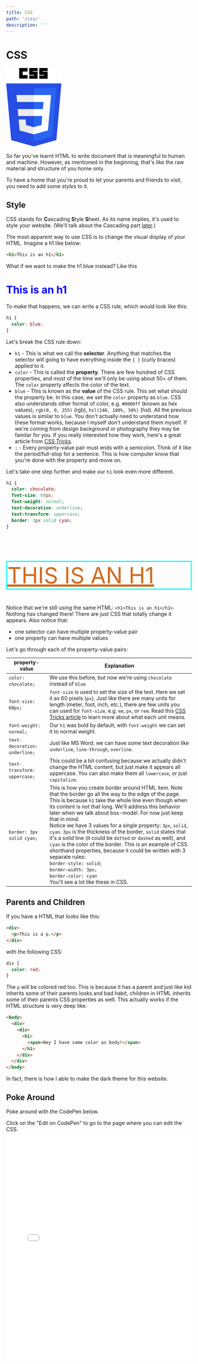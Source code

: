 ```yaml
---
title: CSS
path: '/css/'
description: ''
---
```


# CSS

![CSS Logo](css.png)

So far you've learnt HTML to write document that is meaningful to human and machine. However, as mentioned in the beginning, that's like the raw material and structure of you home only.

To have a home that you're proud to let your parents and friends to visit, you need to add some _styles_ to it.

## Style

CSS stands for **C**ascading **S**tyle **S**heet. As its name implies, it's used to style your website. (We'll talk about the Cascading part [later](/css-cascades/).)

The most apparent way to use CSS is to change the visual display of your HTML. Imagine a h1 like below:

```html
<h1>This is an h1</h1>
```

What if we want to make the h1 blue instead? Like this

<h1 style="color:blue;">This is an h1</h1>

To make that happens, we can write a CSS rule, which would look like this:

```css
h1 {
  color: blue;
}
```

Let's break the CSS rule down:

- `h1` - This is what we call the **selector**. Anything that matches the selector will going to have everything inside the `{ }` (curly braces) applied to it.
- `color` - This is called the **property**. There are few hundred of CSS properties, and most of the time we'll only be using about 50+ of them. The `color` property affects the color of the text.
- `blue` - This is known as the **value** of the CSS rule. This set what should the property be. In this case, we set the `color` property as `blue`. CSS also understands other format of color, e.g. `#0000ff` (known as hex values), `rgb(0, 0, 255)` (rgb), `hsl(240, 100%, 50%)` (hsl). All the previous values is similar to `blue`. You don't actually need to understand how these format works, because I myself don't understand them myself. If we're coming from design background or photography they may be familar for you. If you really interested how they work, here's a great article from [CSS Tricks][css-tricks-color-article].
- `;` - Every property-value pair must ends with a semicolon. Think of it like the period/full-stop for a sentence. This is how computer know that you're done with the property and move on.

Let's take one step further and make our `h1` look even more different.

```css
h1 {
  color: chocolate;
  font-size: 60px;
  font-weight: normal;
  text-decoration: underline;
  text-transform: uppercase;
  border: 3px solid cyan;
}
```

<h1 style="color:chocolate;font-size:60px;font-weight:normal;text-decoration:underline;text-transform:uppercase;border:3px solid cyan;">This is an h1</h1>

Notice that we're still using the same HTML: `<h1>This is an h1</h1>`. Nothing has changed there! There are just CSS that totally change it appears. Also notice that:

- one selector can have multiple property-value pair
- one property can have multiple values

Let's go through each of the property-value pairs:

<div class="pre-responsive-table"></div>

| property-value                | Explanation                                                                                                                                                                                                                                                                                                                                                                                                                                                                                                                                                                                                                                                                                                                                                                       |
| ----------------------------- | --------------------------------------------------------------------------------------------------------------------------------------------------------------------------------------------------------------------------------------------------------------------------------------------------------------------------------------------------------------------------------------------------------------------------------------------------------------------------------------------------------------------------------------------------------------------------------------------------------------------------------------------------------------------------------------------------------------------------------------------------------------------------------- |
| `color: chocolate;`           | We use this before, but now we're using `chocolate` instead of `blue`                                                                                                                                                                                                                                                                                                                                                                                                                                                                                                                                                                                                                                                                                                             |
| `font-size: 60px;`            | `font-size` is used to set the size of the text. Here we set it as 60 pixels (`px`). Just like there are many units for length (meter, foot, inch, etc.), there are few units you can used for `font-size`, e.g. `em`, `px`, or `rem`. Read this [CSS Tricks article][css-tricks-length-article] to learn more about what each unit means.                                                                                                                                                                                                                                                                                                                                                                                                                                        |
| `font-weight: normal;`        | Our `h1` was bold by default, with `font-weight` we can set it to normal weight.                                                                                                                                                                                                                                                                                                                                                                                                                                                                                                                                                                                                                                                                                                  |
| `text-decoration: underline;` | Just like MS Word, we can have some text decoration like `underline`, `line-through`, `overline`.                                                                                                                                                                                                                                                                                                                                                                                                                                                                                                                                                                                                                                                                                 |
| `text-transform: uppercase;`  | This could be a bit confusing because we actually didn't change the HTML content, but just make it appears all uppercase. You can also make them all `lowercase`, or just `capitalize`.                                                                                                                                                                                                                                                                                                                                                                                                                                                                                                                                                                                           |
| `border: 3px solid cyan;`     | This is how you create border around HTML item. Note that the border go all the way to the edge of the page. This is because `h1` take the whole line even though when its content is not that long. We'll address this behavior later when we talk about box-model. For now just keep that in mind. <br /> Notice we have 3 values for a single property: `3px`, `solid`, `cyan`. `3px` is the thickness of the border, `solid` states that it's a solid line (it could be `dotted` or `dashed` as well), and `cyan` is the color of the border. This is an example of CSS shorthand properties, because it could be written with 3 separate rules: <br />`border-style: solid;`<br /> `border-width: 3px;`<br /> `border-color: cyan`<br /> You'll see a lot like these in CSS. |

## Parents and Children

If you have a HTML that looks like this:

```html
<div>
  <p>This is a p.</p>
</div>
```

with the following CSS:

```css
div {
  color: red;
}
```

The `p` will be colored red too. This is because it has a parent and just like kid inherits some of their parents looks and bad habit, children in HTML inherits some of their parents CSS properties as well. This actually works if the HTML structure is very deep like:

```html
<body>
  <div>
    <div>
      <h1>
        <span>Hey I have same color as body!</span>
      </h1>
    </div>
  </div>
</body>
```

In fact, there is how I able to make the dark theme for this website.

## Poke Around

Poke around with the CodePen below.

Click on the "Edit on CodePen" to go to the page where you can edit the CSS.

<iframe height='600' scrolling='no' title='CSS Playground' src='//codepen.io/btholt/embed/ELaxOB/?height=265&theme-id=dark&default-tab=css,result&embed-version=2' frameborder='no' allowtransparency='true' allowfullscreen='true' style='width: 100%;'>See the Pen <a href='https://codepen.io/btholt/pen/ELaxOB/'>CSS Playground</a> by Brian Holt (<a href='https://codepen.io/btholt'>@btholt</a>) on <a href='https://codepen.io'>CodePen</a>.
</iframe>

[css-tricks-color-article]: https://css-tricks.com/nerds-guide-color-web/
[css-tricks-length-article]: https://css-tricks.com/the-lengths-of-css/
